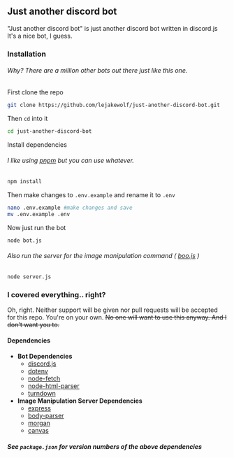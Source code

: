 ## Just another discord bot
"Just another discord bot" is just another discord bot written in discord.js  
It's a nice bot, I guess.

### Installation
###### Why? There are a million other bots out there just like this one.

First clone the repo
```sh
git clone https://github.com/lejakewolf/just-another-discord-bot.git
```
Then `cd` into it
```sh
cd just-another-discord-bot
```
Install dependencies

###### I like using [pnpm](https://github.com/pnpm/pnpm) but you can use whatever.

```sh
npm install
```

Then make changes to `.env.example` and rename it to `.env`
```sh
nano .env.example #make changes and save
mv .env.example .env
```

Now just run the bot 
```
node bot.js
```

###### Also run the server for the image manipulation command ( [boo.js](https://github.com/lejakewolf/just-another-discord-bot/blob/master/commands/boo.js) )
```sh
node server.js
```

### I covered everything.. right?
Oh, right. Neither support will be given nor pull requests will be accepted for this repo. You're on your own. ~~No one will want to use this anyway. And I don't want you to.~~

#### Dependencies
- **Bot Dependencies**
	- [discord.js](https://github.com/discordjs/discord.js)
	- [dotenv](https://github.com/motdotla/dotenv)
	- [node-fetch](https://github.com/node-fetch/node-fetch)
	- [node-html-parser](https://github.com/taoqf/node-html-parser)
	- [turndown](https://github.com/domchristie/turndown)
- **Image Manipulation Server Dependencies**
	- [express](https://github.com/expressjs/express) 
	- [body-parser](https://github.com/expressjs/body-parser)
	- [morgan](https://github.com/expressjs/morgan)
	- [canvas](https://github.com/Automattic/node-canvas)

##### See `package.json` for version numbers of the above dependencies

